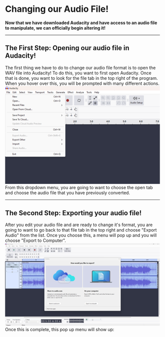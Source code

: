 # Changing our Audio File!
**Now that we have downloaded Audacity and have access to an audio file to manipulate, we can officially begin altering it!**
***
## The First Step: Opening our audio file in Audacity!
The first thing we have to do to change our audio file format is to open the WAV file into Audacity!
To do this, you want to first open Audacity. Once that is done, you want to look for the file tab in the top right of the program. When you hover over this, you will be prompted with many different actions. 
![](https://github.com/CanaanYantis/Digital_Systems_Final/blob/main/Screenshot%202024-12-09%20185607.png)
<br>
From this dropdown menu, you are going to want to choose the open tab and choose the audio file that you have previously converted.
***
## The Second Step: Exporting your audio file!
After you edit your audio file and are ready to change it's format, you are going to want to go back to that file tab in the top right and choose "Export Audio" from the list. Once you choose this, a menu will pop up and you will choose "Export to Computer".<br>
![](https://github.com/CanaanYantis/Digital_Systems_Final/blob/main/Screenshot%202024-12-09%20192953.png)
<br>
Once this is complete, this pop up menu will show up:
